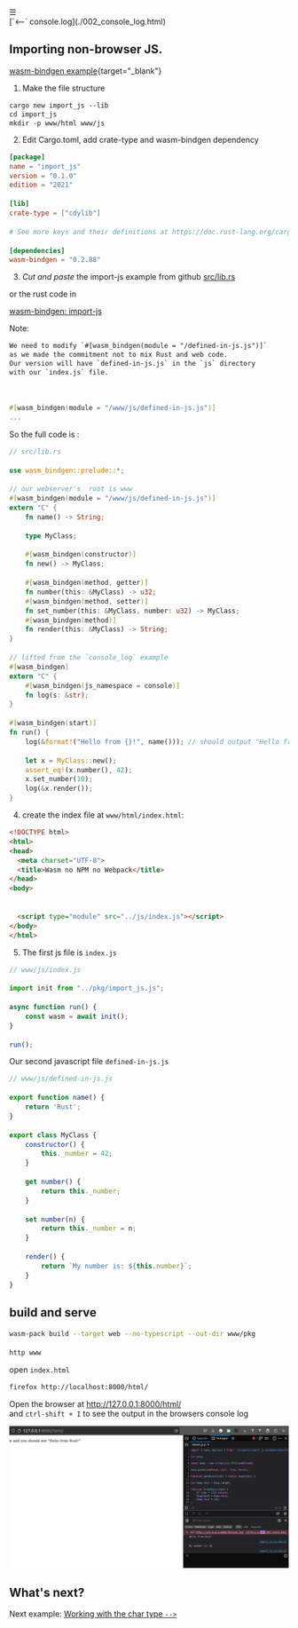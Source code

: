 <div class="navbar"><a class="openbtn" onclick="openNav()">&#9776;</a></div>
<main>
[`<--` console.log](./002_console_log.html)

## Importing non-browser JS.

[wasm-bindgen example](https://rustwasm.github.io/wasm-bindgen/examples/import-js.html){target="_blank"}

1. Make the file structure

```
cargo new import_js --lib
cd import_js
mkdir -p www/html www/js
```

2. Edit Cargo.toml, add crate-type and wasm-bindgen dependency

```toml
[package]
name = "import_js"
version = "0.1.0"
edition = "2021"

[lib]
crate-type = ["cdylib"]

# See more keys and their definitions at https://doc.rust-lang.org/cargo/reference/manifest.html

[dependencies]
wasm-bindgen = "0.2.88"

```

3. *Cut and paste* the import-js example from github [src/lib.rs](https://github.com/rustwasm/wasm-bindgen/blob/main/examples/import_js/crate/src/lib.rs)

or the rust code in 

[wasm-bindgen: import-js](https://rustwasm.github.io/wasm-bindgen/examples/import-js.html)

Note:

    We need to modify `#[wasm_bindgen(module = "/defined-in-js.js")]`
    as we made the commitment not to mix Rust and web code.
    Our version will have `defined-in-js.js` in the `js` directory
    with our `index.js` file. 

```rust


#[wasm_bindgen(module = "/www/js/defined-in-js.js")]
...
```

So the full code is :

```rust
// src/lib.rs

use wasm_bindgen::prelude::*;

// our webserver's  root is www
#[wasm_bindgen(module = "/www/js/defined-in-js.js")]
extern "C" {
    fn name() -> String;

    type MyClass;

    #[wasm_bindgen(constructor)]
    fn new() -> MyClass;

    #[wasm_bindgen(method, getter)]
    fn number(this: &MyClass) -> u32;
    #[wasm_bindgen(method, setter)]
    fn set_number(this: &MyClass, number: u32) -> MyClass;
    #[wasm_bindgen(method)]
    fn render(this: &MyClass) -> String;
}

// lifted from the `console_log` example
#[wasm_bindgen]
extern "C" {
    #[wasm_bindgen(js_namespace = console)]
    fn log(s: &str);
}

#[wasm_bindgen(start)]
fn run() {
    log(&format!("Hello from {}!", name())); // should output "Hello from Rust!"

    let x = MyClass::new();
    assert_eq!(x.number(), 42);
    x.set_number(10);
    log(&x.render());
}

```


4. create the index file at `www/html/index.html`:

```html
<!DOCTYPE html>
<html>
<head>
  <meta charset="UTF-8">
  <title>Wasm no NPM no Webpack</title>
</head>
<body>


  <script type="module" src="../js/index.js"></script>
</body>
</html>
```

5. The first js file is `index.js`


```javascript
// www/js/index.js

import init from "../pkg/import_js.js";

async function run() {
    const wasm = await init();
}

run();
```
Our second javascript file `defined-in-js.js`

```js
// www/js/defined-in-js.js

export function name() {
    return 'Rust';
}

export class MyClass {
    constructor() {
        this._number = 42;
    }

    get number() {
        return this._number;
    }

    set number(n) {
        return this._number = n;
    }

    render() {
        return `My number is: ${this.number}`;
    }
}

```

## build and serve

```sh
wasm-pack build --target web --no-typescript --out-dir www/pkg

http www
```

open `index.html`

```sh
firefox http://localhost:8000/html/
```

Open the browser at http://127.0.0.1:8000/html/  
and `ctrl-shift + I` to see the output in the browsers console log

![importing non-browser Js](./pix/import_js.png)

## What's next?



Next example: [Working with the char type `-->`](./004_working_with_the_char_type.html)

  
</main>

<script src="https://lerina.github.io/js/toc.js"></script>
<script>
let anchor= document.createElement('a');
anchor.href="javascript:closeNav()"; //void(0)"; //anchor[0].onclick = closeNav();
anchor.className = "closebtn";  
anchor.innerHTML="&times;";
document.getElementById("TOC").prepend(anchor);

let navCrumbs= document.createElement('div');
navCrumbs.className = "hover-nav";
navCrumbs.innerHTML = `
<div class="hover-nav">
<ul>
<li><a href="../../../../index.html">⇦ home</a></li>
<li><a href="../index.html">hello_world</a></li>
</ul>
</div>`;
document.getElementById("TOC").prepend(navCrumbs); 
</script>
